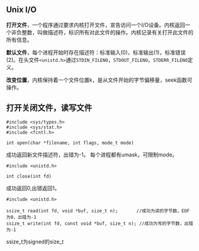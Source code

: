 ## Unix I/O

**打开文件**，一个程序通过要求内核打开文件，宣告访问一个I/O设备。内核返回一个非负整数，叫做描述符，标识所有对此文件的操作。内核记录有关打开此文件的所有信息。

**默认文件**，每个进程开始时存在描述符：标准输入(0)，标准输出(1)，标准错误(2)。在头文件`<unistd.h>`通过`STDIN_FILENO`，`STDOUT_FILENO`，`STDERR_FILENO`定义。

**改变位置**，内核保持着一个文件位置k，是从文件开始的字节偏移量，seek函数可操作。

## 打开关闭文件，读写文件

```
#include <sys/types.h>
#include <sys/stat.h>
#include <fcntl.h>

int open(char *filename, int flags, mode_t mode)
```
成功返回新文件描述符，出错为-1。
每个进程都有umask，可限制mode。

```
#include <unistd.h>

int close(int fd)
```
成功返回0,出错返回1。

```
#include <unistd.h>

ssize_t read(int fd, void *buf, size_t n);       //成功为读的字节数，EOF为0，出错为-1
ssize_t write(int fd, const void *buf, size_t n); //成功为写的字节数，出错为-1
```
ssize_t为signed的size_t

